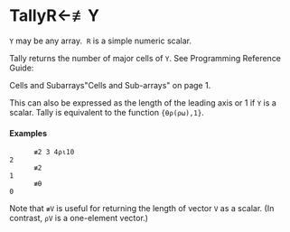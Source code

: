 




<h1 class="heading"><span class="name">Tally</span><span class="command">R←≢Y</span></h1>

`Y` may be any array.  `R` is a simple numeric scalar.


Tally returns the number of major cells of `Y`. See 
Programming Reference Guide: 

Cells and Subarrays"Cells and Sub-arrays" on page 1.


This can also be expressed as the length of the leading axis or 1 if `Y` is a scalar. Tally is equivalent to the function `{⍬⍴(⍴⍵),1}`.

#### Examples
```apl
      ≢2 3 4⍴⍳10
2
      ≢2
1
      ≢⍬
0
```


Note that `≢V` is useful for returning the length of vector `V` as a scalar.  (In contrast, `⍴V` is a one-element vector.)



